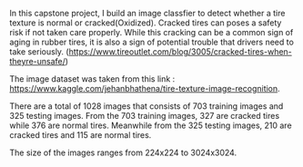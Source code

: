 In this capstone project, I build an image classfier to detect whether a tire texture is normal or cracked(Oxidized). Cracked tires can poses a safety risk if not taken care properly. While this cracking can be a common sign of aging in rubber tires, it is also a sign of potential trouble that drivers need to take seriously. (https://www.tireoutlet.com/blog/3005/cracked-tires-when-theyre-unsafe/)

The image dataset was taken from this link : https://www.kaggle.com/jehanbhathena/tire-texture-image-recognition.

There are  a total of 1028 images that consists of  703 training images and 325 testing images. From the 703 training images, 327 are cracked tires while 376 are normal tires. Meanwhile from the 325 testing images, 210 are cracked tires and 115 are normal tires. 

The size of the images ranges from 224x224 to 3024x3024. 
